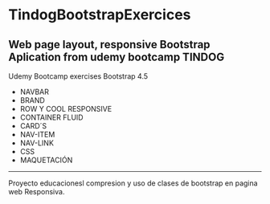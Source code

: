 # TindogBootstrapExercices
Web page layout, responsive Bootstrap Aplication from udemy bootcamp 
TINDOG
-----------------------------------------------------------------------------
Udemy Bootcamp exercises Bootstrap 4.5
- NAVBAR
- BRAND
- ROW Y COOL RESPONSIVE
- CONTAINER FLUID
- CARD´S
- NAV-ITEM
- NAV-LINK
- CSS 
- MAQUETACIÓN
------------------------------------------------------------------------------

Proyecto educacionesl compresion y uso de clases de bootstrap en pagina web Responsiva.
